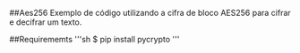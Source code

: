 ##Aes256
Exemplo de código utilizando a cifra de bloco AES256 para cifrar e decifrar um texto.

##Requirememts
'''sh
$ pip install pycrypto
'''

